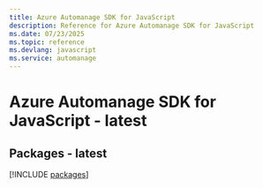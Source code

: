 ```yaml
---
title: Azure Automanage SDK for JavaScript
description: Reference for Azure Automanage SDK for JavaScript
ms.date: 07/23/2025
ms.topic: reference
ms.devlang: javascript
ms.service: automanage
---
```

# Azure Automanage SDK for JavaScript - latest
## Packages - latest
[!INCLUDE [packages](automanage-index.md)]